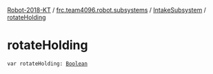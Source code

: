 [Robot-2018-KT](../../index.md) / [frc.team4096.robot.subsystems](../index.md) / [IntakeSubsystem](index.md) / [rotateHolding](./rotate-holding.md)

# rotateHolding

`var rotateHolding: `[`Boolean`](https://kotlinlang.org/api/latest/jvm/stdlib/kotlin/-boolean/index.html)